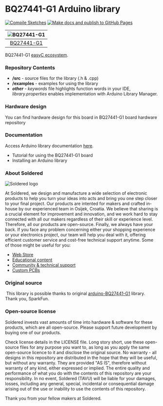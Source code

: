 # BQ27441-G1 Arduino library

[![Compile Sketches](http://github-actions.40ants.com/e-radionicacom/Soldered-BQ27441-G1-Arduino-Library/matrix.svg?branch=dev&only=Compile%20Sketches)](https://github.com/e-radionicacom/Soldered-BQ27441-G1-Arduino-Library/actions/workflows/compile_test.yml)
[![Make docs and publish to GitHub Pages](https://github.com/e-radionicacom/Soldered-BQ27441-G1-Arduino-Library/actions/workflows/make_docs.yml/badge.svg?branch=dev)](https://github.com/e-radionicacom/Soldered-BQ27441-G1-Arduino-Library/actions/workflows/make_docs.yml)

| ![BQ27441-G1](https://upload.wikimedia.org/wikipedia/commons/8/8f/Example_image.svg) |
| :---------------------------------------------------------------------------------------------: |
| [BQ27441-G1](https://www.solde.red/333065)                                                            |

BQ27441-G1 [easyC ecosystem](https://www.soldered.com/easyC). 

### Repository Contents
- **/src** - source files for the library (.h & .cpp)
- **/examples** - examples for using the library
- ***other*** - *keywords* file highlights function words in your IDE, *library.properties* enables implementation with Arduino Library Manager.

### Hardware design
You can find hardware design for this board in BQ27441-G1 board hardware repository

### Documentation

Access Arduino library documentation [here](https://e-radionicacom.github.io/Soldered-BQ27441-Battery-Fuel-Gauge-Arduino-Library/).

- Tutorial for using the BQ27441-G1 board
- Installing an Arduino library

### About Soldered
![Soldered logo](https://raw.githubusercontent.com/e-radionicacom/Soldered-Generic-Arduino-Library/dev/extras/Logo%20horizontal-2.svg)

At Soldered, we design and manufacture a wide selection of electronic products to help you turn your ideas into acts and bring you one step closer to your final project. Our products are intented for makers and crafted in-house by our experienced team in Osijek, Croatia. We believe that sharing is a crucial element for improvement and innovation, and we work hard to stay connected with all our makers regardless of their skill or experience level. Therefore, all our products are open-source. Finally, we always have your back. If you face any problem concerning either your shopping experience or your electronics project, our team will help you deal with it, offering efficient customer service and cost-free technical support anytime. Some of those might be useful for you:

- [Web Store](https://www.soldered.com)
- [Educational content](https://learn.soldered.com)
- [Community & technical support](https://community.soldered.com)
- [Custom PCBs](https://pcb.soldered.com)


### Original source
​
This library is possible thanks to original [arduino-BQ27441-G1](https://github.com/sparkfun/SparkFun_BQ27441_Arduino_Library) library. Thank you, SparkFun. 


### Open-source license
Soldered invests vast amounts of time into hardware & software for these products, which are all open-source. Please support future development by buying one of our products. 

Check license details in the LICENSE file. Long story short, use these open-source files for any purpose you want to, as long as you apply the same open-source licence to it and disclose the original source. No warranty - all designs in this repository are distributed in the hope that they will be useful, but without any warranty. They are provided "AS IS", therefore without warranty of any kind, either expressed or implied. The entire quality and performance of what you do with the contents of this repository are your responsibility. In no event, Soldered (TAVU) will be liable for your damages, losses, including any general, special, incidental or consequential damage arising out of the use or inability to use the contents of this repository. 

Thank you from your fellow makers at Soldered.

